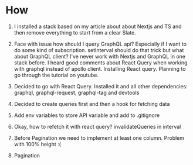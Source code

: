 # How

1. I installed a stack based on my article about about Nextjs and TS and then remove everything to start from a clear Slate.

2. Face with issue how should I query GraphQL api? Especially if I want to do some kind of subscription. setInterval should do that trick but what about GraphQL client? I've never work with Nextjs and GraphQL in one stack before. I heard good comments about React Query when working with graphql instead of apollo client. Installing React query. Planning to go through the tutorial on youtube.

3. Decided to go with React Query. Installed it and all other dependencies: graphql, graphql-request, graphql-tag and devtools

4. Decided to create queries first and then a hook for fetching data
5. Add env variables to store API variable and add to .gitignore
6. Okay, how to refetch it with react query? invalidateQueries in interval
7. Before Pagination we need to implement at least one column. Problem with 100% height :(
8. Pagination
